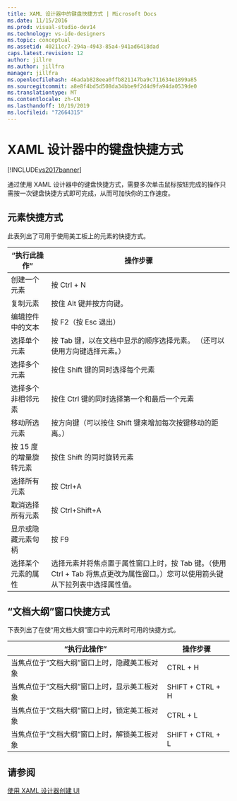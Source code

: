 ```yaml
---
title: XAML 设计器中的键盘快捷方式 | Microsoft Docs
ms.date: 11/15/2016
ms.prod: visual-studio-dev14
ms.technology: vs-ide-designers
ms.topic: conceptual
ms.assetid: 40211cc7-294a-4943-85a4-941ad6418dad
caps.latest.revision: 12
author: jillre
ms.author: jillfra
manager: jillfra
ms.openlocfilehash: 46adab828eea0ffb821147ba9c711634e1899a85
ms.sourcegitcommit: a8e8f4bd5d508da34bbe9f2d4d9fa94da0539de0
ms.translationtype: MT
ms.contentlocale: zh-CN
ms.lasthandoff: 10/19/2019
ms.locfileid: "72664315"
---
```

# <a name="keyboard-shortcuts--for-xaml-designer"></a>XAML 设计器中的键盘快捷方式
[!INCLUDE[vs2017banner](../includes/vs2017banner.md)]

通过使用 XAML 设计器中的键盘快捷方式，需要多次单击鼠标按钮完成的操作只需按一次键盘快捷方式即可完成，从而可加快你的工作速度。

## <a name="element-shortcuts"></a>元素快捷方式
 此表列出了可用于使用美工板上的元素的快捷方式。

|“执行此操作”|操作步骤|
|--------------------------------|-----------------|
|创建一个元素|按 Ctrl + N|
|复制元素|按住 Alt 键并按方向键。|
|编辑控件中的文本|按 F2（按 Esc 退出）|
|选择单个元素|按 Tab 键，以在文档中显示的顺序选择元素。 （还可以使用方向键选择元素。）|
|选择多个元素|按住 Shift 键的同时选择每个元素|
|选择多个非相邻元素|按住 Ctrl 键的同时选择第一个和最后一个元素|
|移动所选元素|按方向键（可以按住 Shift 键来增加每次按键移动的距离。）|
|按 15 度的增量旋转元素|按住 Shift 的同时旋转元素|
|选择所有元素|按 Ctrl+A|
|取消选择所有元素|按 Ctrl+Shift+A|
|显示或隐藏元素句柄|按 F9|
|选择某个元素的属性|选择元素并将焦点置于属性窗口上时，按 Tab 键。（使用 Ctrl + Tab 将焦点更改为属性窗口。）您可以使用箭头键从下拉列表中选择属性值。|

## <a name="document-outline-window-shortcuts"></a>“文档大纲”窗口快捷方式
 下表列出了在使“用文档大纲”窗口中的元素时可用的快捷方式。

|“执行此操作”|操作步骤|
|--------------------------------|-----------------|
|当焦点位于“文档大纲”窗口上时，隐藏美工板对象|CTRL + H|
|当焦点位于“文档大纲”窗口上时，显示美工板对象|SHIFT + CTRL + H|
|当焦点位于“文档大纲”窗口上时，锁定美工板对象|CTRL + L|
|当焦点位于“文档大纲”窗口上时，解锁美工板对象|SHIFT + CTRL + L|

## <a name="see-also"></a>请参阅
 [使用 XAML 设计器创建 UI](../designers/creating-a-ui-by-using-xaml-designer-in-visual-studio.md)
